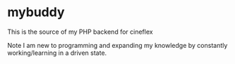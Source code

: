 # mybuddy

This is the source of my PHP backend for cineflex

Note
I am new to programming and expanding my knowledge by constantly working/learning in a driven state.
